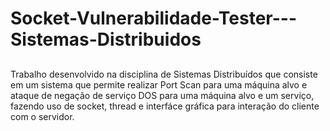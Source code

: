 # Socket-Vulnerabilidade-Tester---Sistemas-Distribuidos

##
Trabalho desenvolvido na disciplina de Sistemas Distribuídos que consiste em um sistema que permite realizar Port Scan para uma máquina alvo e ataque de negação de serviço DOS para uma máquina alvo e um serviço, fazendo uso de socket, thread e interfáce gráfica para interação do cliente com o servidor.
##

